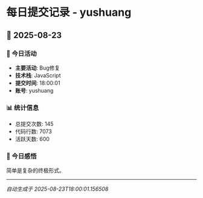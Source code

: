 # 每日提交记录 - yushuang

## 📅 2025-08-23

### 🎯 今日活动
- **主要活动**: Bug修复
- **技术栈**: JavaScript
- **提交时间**: 18:00:01
- **账号**: yushuang

### 📊 统计信息
- 总提交次数: 145
- 代码行数: 7073
- 活跃天数: 600

### 💭 今日感悟
简单是复杂的终极形式。

---
*自动生成于 2025-08-23T18:00:01.156508*
